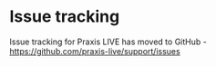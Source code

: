 # Issue tracking #

Issue tracking for Praxis LIVE has moved to GitHub - https://github.com/praxis-live/support/issues